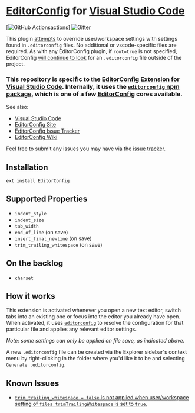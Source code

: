 # [EditorConfig][] for [Visual Studio Code][]

[![GitHub Actions][ga-img][actions]] [![Gitter][chat-img]][chat]

[actions]: https://github.com/editorconfig/editorconfig-vscode/actions
[ga-img]:
  https://github.com/editorconfig/editorconfig-vscode/workflows/Node%20CI/badge.svg?event=push
[chat-img]:
  https://img.shields.io/badge/Gitter-Join_the_EditorConfig_VSCode_chat-brightgreen.svg
[chat]: https://gitter.im/editorconfig/editorconfig-vscode

This plugin [attempts](#known-issues) to override user/workspace settings with
settings found in `.editorconfig` files. No additional or vscode-specific files
are required. As with any EditorConfig plugin, if `root=true` is not specified,
EditorConfig [will continue to look](https://editorconfig.org/#file-location)
for an `.editorconfig` file outside of the project.

### This repository is specific to the [EditorConfig Extension for Visual Studio Code](https://marketplace.visualstudio.com/items?itemName=EditorConfig.EditorConfig). Internally, it uses the [`editorconfig` npm package](https://www.npmjs.com/package/editorconfig), which is one of a few [EditorConfig](https://editorconfig.org) cores available.

See also:

- [Visual Studio Code](https://code.visualstudio.com/)
- [EditorConfig Site](https://editorconfig.org)
- [EditorConfig Issue Tracker](https://github.com/editorconfig/editorconfig/issues)
- [EditorConfig Wiki](https://github.com/editorconfig/editorconfig/wiki)

Feel free to submit any issues you may have via the
[issue tracker](https://github.com/editorconfig/editorconfig-vscode/issues).

## Installation

```
ext install EditorConfig
```

## Supported Properties

- `indent_style`
- `indent_size`
- `tab_width`
- `end_of_line` (on save)
- `insert_final_newline` (on save)
- `trim_trailing_whitespace` (on save)

## On the backlog

- `charset`

## How it works

This extension is activated whenever you open a new text editor, switch tabs
into an existing one or focus into the editor you already have open. When
activated, it uses [`editorconfig`](https://www.npmjs.com/package/editorconfig)
to resolve the configuration for that particular file and applies any relevant
editor settings.

_Note: some settings can only be applied on file save, as indicated above._

A new `.editorconfig` file can be created via the Explorer sidebar's context
menu by right-clicking in the folder where you'd like it to be and selecting
`Generate .editorconfig`.

## Known Issues

- [`trim_trailing_whitespace = false` is not applied when user/workspace setting of `files.trimTrailingWhitespace` is set to `true`.](https://github.com/editorconfig/editorconfig-vscode/issues/153)

[visual studio code]: https://code.visualstudio.com/
[editorconfig]: https://editorconfig.org/
